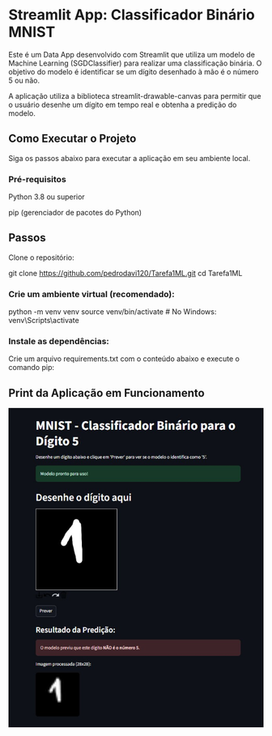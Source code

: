 # Streamlit App: Classificador Binário MNIST

Este é um Data App desenvolvido com Streamlit que utiliza um modelo de Machine Learning (SGDClassifier) para realizar uma classificação binária. O objetivo do modelo é identificar se um dígito desenhado à mão é o número 5 ou não.

A aplicação utiliza a biblioteca streamlit-drawable-canvas para permitir que o usuário desenhe um dígito em tempo real e obtenha a predição do modelo.

## Como Executar o Projeto
Siga os passos abaixo para executar a aplicação em seu ambiente local.

### Pré-requisitos
Python 3.8 ou superior

pip (gerenciador de pacotes do Python)

## Passos
Clone o repositório:

git clone https://github.com/pedrodavi120/Tarefa1ML.git
cd Tarefa1ML

### Crie um ambiente virtual (recomendado):

python -m venv venv
source venv/bin/activate  # No Windows: venv\Scripts\activate

### Instale as dependências:
Crie um arquivo requirements.txt com o conteúdo abaixo e execute o comando pip:

## Print da Aplicação em Funcionamento

<p align="center">
    <img src="./streamlit.jpg" width="2000px">
</p>
